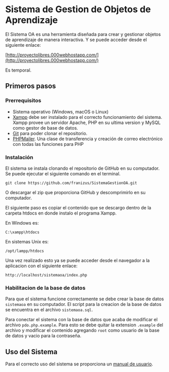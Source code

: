 # Sistema de Gestion de Objetos de Aprendizaje

El Sistema OA es una herramienta diseñada para crear y gestionar objetos de aprendizaje de manera interactiva. Y se puede acceder desde el siguiente enlace:

[http://proyectolibres.000webhostapp.com/](http://proyectolibres.000webhostapp.com/)

Es temporal.

## Primeros pasos

### Prerrequisitos

- Sistema operativo (Windows, macOS o Linux)
- [Xampp](https://www.apachefriends.org/index.html) debe ser instalado para el correcto funcionamiento del sistema. Xampp provee un servidor Apache, PHP en su ultima version y MySQL como gestor de base de datos.
- [Git](https://git-scm.com/) para poder clonar el repositorio.
- [PHPMailer](https://github.com/PHPMailer/PHPMailer). Una clase de transferencia y creación de correo electrónico con todas las funciones para PHP

### Instalación

El sistema se instala clonando el repositorio de GitHub en su computador. Se puede ejecutar el siguiente comando en el terminal.

```
git clone https://github.com/franizus/SistemaGestionOA.git
```

O descargar el zip que proporciona GitHub y descomprimirlo en su computador.

El siguiente paso es copiar el contenido que se descargo dentro de la carpeta htdocs en donde instalo el programa Xampp. 

En Windows es:

```
C:\xampp\htdocs
```

En sistemas Unix es:

```
/opt/lampp/htdocs
```

Una vez realizado esto ya se puede acceder desde el navegador a la aplicacion con el siguiente enlace:

```
http://localhost/sistemaoa/index.php
```

### Habilitacion de la base de datos

Para que el sistema funcione correctamente se debe crear la base de datos `sistemaoa` en su computador. El script para la creacion de la base de datos se encuentra en el archivo `sistemaoa.sql`.

Para conectar el sistema con la base de datos que acaba de modificar el archivo `pdo.php.example`. Para esto se debe quitar la extension `.example` del archivo y modificar el contenido agregando `root` como usuario de la base de datos y vacio para la contraseña.

## Uso del Sistema

Para el correcto uso del sistema se proporciona un [manual de usuario](https://github.com/franizus/SistemaGestionOA/blob/master/Manual-Usuario.pdf).



